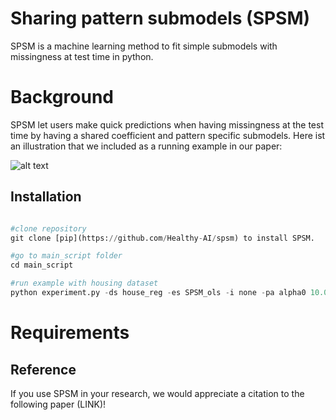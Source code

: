 # Sharing pattern submodels (SPSM)

SPSM is a machine learning method to fit simple  submodels with missingness at test time in python.

# Background 
SPSM let users make quick predictions when having missingness at the test time by having a shared coefficient and pattern specific submodels. 
Here ist an illustration that we included as a running example in our paper: 

![alt text](https://github.com/[lenastempfle]/[Healthy-AI/spsm]/blob/[README.md]/image.jpg?raw=true)


## Installation
```python

#clone repository
git clone [pip](https://github.com/Healthy-AI/spsm) to install SPSM.

#go to main_script folder
cd main_script 

#run example with housing dataset 
python experiment.py -ds house_reg -es SPSM_ols -i none -pa alpha0 10.0 alphap 100.0 -sp 0.2 -s 0 -op True -m True -fr 1.0 
```

# Requirements

## Reference
If you use SPSM in your research, we would appreciate a citation to the following paper (LINK)!

